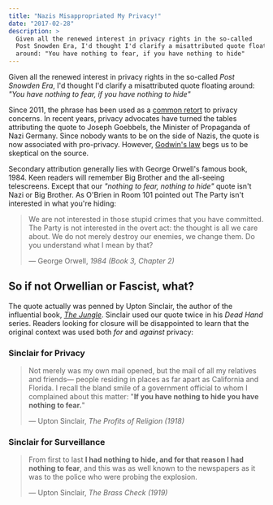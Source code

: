```yaml
---
title: "Nazis Misappropriated My Privacy!"
date: "2017-02-28"
description: >
  Given all the renewed interest in privacy rights in the so-called
  Post Snowden Era, I'd thought I'd clarify a misattributed quote floating
  around: "You have nothing to fear, if you have nothing to hide"
---
```


Given all the renewed interest in privacy rights in the so-called
*Post Snowden Era*, I'd thought I'd clarify a misattributed quote floating
around: *"You have nothing to fear, if you have nothing to hide"*

Since 2011, the phrase has been used as a
[common retort](https://en.wikipedia.org/wiki/Nothing_to_hide_argument) to
privacy concerns. In recent years, privacy advocates have turned the tables
attributing the quote to Joseph Goebbels, the Minister of Propaganda of Nazi
Germany. Since nobody wants to be on the side of Nazis, the quote is now
associated with pro-privacy. However, [Godwin's law](https://en.wikipedia.org/wiki/Godwin's_law)
begs us to be skeptical on the source.

Secondary attribution generally lies with George Orwell's famous book, 1984.
Keen readers will remember Big Brother and the all-seeing telescreens. Except
that our *"nothing to fear, nothing to hide"* quote isn't Nazi or Big Brother.
As O'Brien in Room 101 pointed out The Party isn't interested in what you're
hiding:

> We are not interested in those stupid crimes that you have committed. The
> Party is not interested in the overt act: the thought is all we care about. We
> do not merely destroy our enemies, we change them. Do you understand what I
> mean by that?
>
> &mdash; George Orwell, *1984 (Book 3, Chapter 2)*

## So if not Orwellian or Fascist, what?
The quote actually was penned by Upton Sinclair, the author of the influential
book, *[The Jungle](https://en.wikipedia.org/wiki/The_Jungle)*. Sinclair used
our quote twice in his *Dead Hand* series. Readers looking for closure will be
disappointed to learn that the original context was used both *for* and
*against* privacy:

### Sinclair for Privacy
> Not merely was my own mail opened, but the mail of all my relatives and
> friends&mdash; people residing in places as far apart as California and Florida. I
> recall the bland smile of a government official to whom I complained about
> this matter: "**If you have nothing to hide you have nothing to fear.**"
>  
> &mdash; Upton Sinclair, *The Profits of Religion (1918)*

### Sinclair for Surveillance
> From first to last **I had nothing to hide, and for that reason I had nothing
> to fear**, and this was as well known to the newspapers as it was to the
> police who were probing the explosion.
>  
> &mdash; Upton Sinclair, *The Brass Check (1919)*
